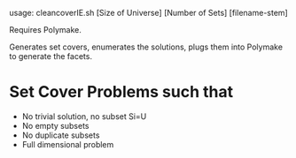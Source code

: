 usage: cleancoverIE.sh [Size of Universe] [Number of Sets] [filename-stem]

Requires Polymake.

Generates set covers, enumerates the solutions, plugs them into Polymake to generate the facets.

# Set Cover Problems such that
* No trivial solution, no subset Si=U
* No empty subsets
* No duplicate subsets
* Full dimensional problem
